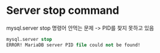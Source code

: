  # Server stop command

mysql.server stop 명령어 안먹는 문제 -> PID를 찾지 못하고 있음

```sql
mysql.server stop
ERROR! MariaDB server PID file could not be found!
```
